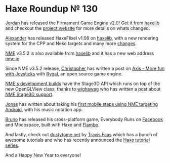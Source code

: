 [_template]: ../templates/roundup.html
# Haxe Roundup № 130

[Jordan][link 1] has released the Firmament Game Engine v2.0! Get it from [haxelib][link 2] and checkout the [project website][link 3] for more details on whats changed.

[Alexander][link 4] has released HaxeFlixel v1.08 on [haxelib][link 5], with a new rendering system for the CPP and Neko targets and many more [changes][link 6].

[NME][link 7] v3.5.2 is also available from [haxelib][link 8] and it has a new web address [nme.io][link 9].

Since NME v3.5.2 release, [Christopher][link 10] has written a post on [Axis - More fun with Joysticks][link 11] with [Rygal][link 12], an open source game engine.

[NME's development builds][link 13] have the Stage3D API which runs on top of the new OpenGLView class, thanks to [wighawag][link 14] who has written a post about [NME Stage3D support][link 15].

[Jonas][link 16] has written about taking his [first mobile steps using NME targeting Android][link 17], with his music notation app.

[Bruno][link 18] has released his cross-platform game, Everybody Runs on [Facebook][link 19] and Mocospace, built with Haxe and [Flambe][link 20].

And lastly, check out [dustytome.net][link 21] by [Travis Faas][link 22] which has a bunch of awesome tutorials and who has recently announced the [Haxe tutorial series][link 23].

And a Happy New Year to everyone!

[link 1]: https://twitter.com/Martamius "Jordan"
[link 2]: http://lib.haxe.org/p/firmament "haxelib"
[link 3]: http://martamius.github.com/Firmament.hx/ "project website"
[link 4]: https://twitter.com/teormech "Alexander"
[link 5]: http://lib.haxe.org/p/flixel "haxelib"
[link 6]: https://github.com/Beeblerox/HaxeFlixel/blob/flixelNME/CHANGELOG.txt "changes"
[link 7]: https://twitter.com/haxenme "NME"
[link 8]: http://lib.haxe.org/p/nme "haxelib"
[link 9]: http://www.nme.io/ "nme.io"
[link 10]: https://twitter.com/Kasoki "Christopher"
[link 11]: http://kasoki.de/post/39379932483/axis-more-fun-with-joysticks-in-rygal "Axis - More fun with Joysticks"
[link 12]: http://www.rygal.org/ "Rygal"
[link 13]: http://nme.io/builds/ "NME&#8217;s development builds"
[link 14]: https://twitter.com/wighawag "wighawag"
[link 15]: http://www.wighawag.com/blog/2012/12/NME-Stage3D-support "NME Stage3D support"
[link 16]: https://plus.google.com/100705622302444765857 "Jonas"
[link 17]: https://cambiatablog.wordpress.com/2012/12/30/multi-platform-music-notation-with-haxe-nme-part-2-android/ "first mobile steps using NME targeting Android"
[link 18]: https://plus.google.com/b/113704686911055424796/107896487056952320624 "Bruno"
[link 19]: https://www.facebook.com/appcenter/everybodyruns "Facebook"
[link 20]: http://lib.haxe.org/p/flambe "Flambe"
[link 21]: http://dustytome.net/moot/ "dustytome.net"
[link 22]: https://twitter.com/meanderingleaf "Travis Faas"
[link 23]: http://dustytome.net/moot/2012/12/haxe-tutorial-series/ "Haxe tutorial series"

